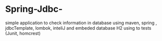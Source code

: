 # Spring-Jdbc-
simple application to check information in database using maven, spring , jdbcTemplate, lombok, inteliJ and embeded database H2 using to tests (Junit, homcrest)

